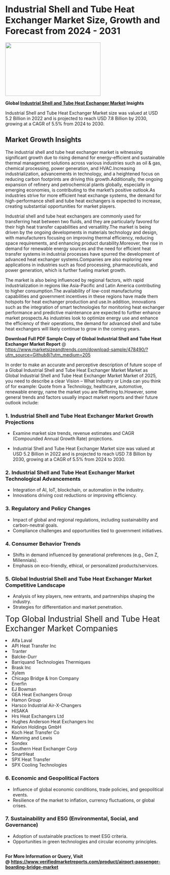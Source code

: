 <H1>Industrial Shell and Tube Heat Exchanger Market Size, Growth and Forecast from 2024 - 2031</H1><img class="aligncenter size-medium wp-image-584254" src="https://thirdeyenews.in/wp-content/uploads/2024/09/Global-Market-Research-300x168.jpeg" alt="" width="300" height="168" /><p><strong>Global&nbsp;<a href="https://www.marketsizeandtrends.com/download-sample/478490/?utm_source=Github8j?utm_medium=205">Industrial Shell and Tube Heat Exchanger Market</a> Insights</strong></p><p>Industrial Shell and Tube Heat Exchanger Market size was valued at USD 5.2 Billion in 2022 and is projected to reach USD 7.8 Billion by 2030, growing at a CAGR of 5.5% from 2024 to 2030.</p><p><h2>Market Growth Insights</h2> <p>The industrial shell and tube heat exchanger market is witnessing significant growth due to rising demand for energy-efficient and sustainable thermal management solutions across various industries such as oil & gas, chemical processing, power generation, and HVAC.Increasing industrialization, advancements in technology, and a heightened focus on reducing carbon footprints are driving this growth.Additionally, the ongoing expansion of refinery and petrochemical plants globally, especially in emerging economies, is contributing to the market’s positive outlook.As industries strive for more efficient heat exchange systems, the demand for high-performance shell and tube heat exchangers is expected to increase, creating substantial opportunities for market players.</p> <p>Industrial shell and tube heat exchangers are commonly used for transferring heat between two fluids, and they are particularly favored for their high heat transfer capabilities and versatility.The market is being driven by the ongoing developments in materials technology and design, with manufacturers focusing on improving thermal efficiency, reducing space requirements, and enhancing product durability.Moreover, the rise in demand for renewable energy sources and the need for efficient heat transfer systems in industrial processes have spurred the development of advanced heat exchanger systems.Companies are also exploring new applications in industries such as food processing, pharmaceuticals, and power generation, which is further fueling market growth.</p> <p>The market is also being influenced by regional factors, with rapid industrialization in regions like Asia-Pacific and Latin America contributing to higher consumption.The availability of low-cost manufacturing capabilities and government incentives in these regions have made them hotspots for heat exchanger production and use.In addition, innovations such as the integration of smart technologies for monitoring heat exchanger performance and predictive maintenance are expected to further enhance market prospects.As industries look to optimize energy use and enhance the efficiency of their operations, the demand for advanced shell and tube heat exchangers will likely continue to grow in the coming years.</p> <p><span class=""><strong>Download Full PDF Sample Copy of Global Industrial Shell and Tube Heat Exchanger Market Report</strong> @ <a href="https://www.marketsizeandtrends.com/download-sample/478490/?utm_source=Github8j?utm_medium=205" target="_blank">https://www.marketsizeandtrends.com/download-sample/478490/?utm_source=Github8j?utm_medium=205</a></span></p><p>In order to make an accurate and perceptive description of future scope of a Global&nbsp;Industrial Shell and Tube Heat Exchanger Market Market as Global&nbsp;Industrial Shell and Tube Heat Exchanger Market Market of 2025, you need to describe a clear Vision &ndash; What Industry or Linda can you think of for example: Quote from a Technology, healthcare, automotive, renewable energy, name the market you are Reffering to.However, some general trends and factors usually impact market reports and their future outlook include:</p><h3>1.&nbsp;<strong>Industrial Shell and Tube Heat Exchanger Market Growth Projections</strong></h3><ul><li>Examine market size trends, revenue estimates and CAGR (Compounded Annual Growth Rate) projections.</li><li><p>Industrial Shell and Tube Heat Exchanger Market size was valued at USD 5.2 Billion in 2022 and is projected to reach USD 7.8 Billion by 2030, growing at a CAGR of 5.5% from 2024 to 2030.</p></li></ul><h3>2.&nbsp;<strong>Industrial Shell and Tube Heat Exchanger Market Technological Advancements</strong></h3><ul><li>Integration of AI, IoT, blockchain, or automation in the industry.</li><li>Innovations driving cost reductions or improving efficiency.</li></ul><h3>3.&nbsp;<strong>Regulatory and Policy Changes</strong></h3><ul><li>Impact of global and regional regulations, including sustainability and carbon-neutral goals.</li><li>Compliance challenges and opportunities tied to government initiatives.</li></ul><h3>4.&nbsp;<strong>Consumer Behavior Trends</strong></h3><ul><li>Shifts in demand influenced by generational preferences (e.g., Gen Z, Millennials).</li><li>Emphasis on eco-friendly, ethical, or personalized products/services.</li></ul><h3>5.&nbsp;<strong>Global Industrial Shell and Tube Heat Exchanger Market Competitive Landscape</strong></h3><ul><li>Analysis of key players, new entrants, and partnerships shaping the industry.</li><li>Strategies for differentiation and market penetration.</li></ul><p data-pm-slice="1 1 []"><span style="color: inherit; font-family: inherit; font-size: 25px;">Top Global Industrial Shell and Tube Heat Exchanger Market Companies</span></p><div class="" data-test-id=""><p><li>Alfa Laval</li><li> API Heat Transfer Inc</li><li> Tranter</li><li> Balcke-Durr</li><li> Barriquand Technologies Thermiques</li><li> Brask Inc</li><li> Xylem</li><li> Chicago Bridge & Iron Company</li><li> Enerfin</li><li> EJ Bowman</li><li> GEA Heat Exchangers Group</li><li> Hamon Group</li><li> Harsco Industrial Air-X-Changers</li><li> HISAKA</li><li> Hrs Heat Exchangers Ltd</li><li> Hughes Anderson Heat Exchangers Inc</li><li> Kelvion Holdings GmbH</li><li> Koch Heat Transfer Co</li><li> Manning and Lewis</li><li> Sondex</li><li> Southern Heat Exchanger Corp</li><li> SmartHeat</li><li> SPX Heat Transfer</li><li> SPX Cooling Technologies</li></p></div><h3>6.&nbsp;<strong>Economic and Geopolitical Factors</strong></h3><ul><li>Influence of global economic conditions, trade policies, and geopolitical events.</li><li>Resilience of the market to inflation, currency fluctuations, or global crises.</li></ul><h3>7.&nbsp;<strong>Sustainability and ESG (Environmental, Social, and Governance)</strong></h3><ul><li>Adoption of sustainable practices to meet ESG criteria.</li><li>Opportunities in green technologies and circular economy principles.</li></ul><h2><strong style="font-size: 14px;">For More Information or Query, Visit @&nbsp;</strong><a style="background-color: #ffffff; font-size: 14px;" href="https://www.marketsizeandtrends.com/report/industrial-shell-and-tube-heat-exchanger-market/" target="_blank">https://www.verifiedmarketreports.com/product/airport-passenger-boarding-bridge-market</a></h2>
